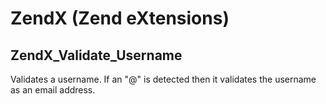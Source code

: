 ZendX (Zend eXtensions)
=======================


ZendX_Validate_Username
-----------------------

Validates a username. If an "@" is detected then it validates the 
username as an email address.